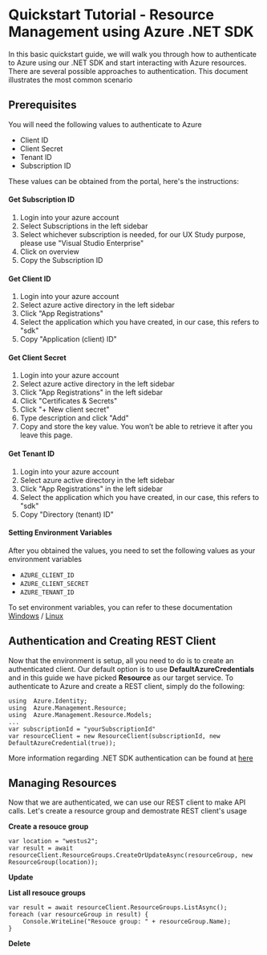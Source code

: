 # Quickstart Tutorial - Resource Management using Azure .NET SDK

In this basic quickstart guide, we will walk you through how to authenticate to Azure using our .NET SDK and start interacting with Azure resources.  There are several possible approaches to authentication. This document illustrates the most common scenario

## Prerequisites
You will need the following values to authenticate to Azure
- Client ID
- Client Secret
- Tenant ID
- Subscription ID

These values can be obtained from the portal, here's the instructions:

#### Get Subscription ID
1. Login into your azure account
2. Select Subscriptions in the left sidebar
3. Select whichever subscription is needed, for our UX Study purpose, please use "Visual Studio Enterprise"
4. Click on overview
5. Copy the Subscription ID

#### Get Client ID
1. Login into your azure account
2. Select azure active directory in the left sidebar
3. Click "App Registrations"
4. Select the application which you have created, in our case, this refers to "sdk"
5. Copy "Application (client) ID"

#### Get Client Secret
1. Login into your azure account
2. Select azure active directory in the left sidebar
3. Click "App Registrations" in the left sidebar
4. Click "Certificates & Secrets"
5. Click "+ New client secret"
6. Type description and click "Add"
7. Copy and store the key value. You won’t be able to retrieve it after you leave this page.

#### Get Tenant ID
1. Login into your azure account
2. Select azure active directory in the left sidebar
3. Click "App Registrations" in the left sidebar
4. Select the application which you have created, in our case, this refers to "sdk"
5. Copy "Directory (tenant) ID"

#### Setting Environment Variables
After you obtained the values, you need to set the following values as your environment variables

-   `AZURE_CLIENT_ID`
-   `AZURE_CLIENT_SECRET`
-   `AZURE_TENANT_ID`

To set environment variables, you can refer to these documentation
[Windows](https://www.computerhope.com/issues/ch000549.htm) / [Linux](https://www.serverlab.ca/tutorials/linux/administration-linux/how-to-set-environment-variables-in-linux/)

## Authentication and Creating REST Client

Now that the environment is setup, all you need to do is to create an authenticated client. Our default option is to use **DefaultAzureCredentials** and in this guide we have picked **Resource** as our target service. To authenticate to Azure and create a REST client, simply do the following:
```
using  Azure.Identity;
using  Azure.Management.Resource;
using  Azure.Management.Resource.Models;
...
var subscriptionId = "yourSubscriptionId"
var resourceClient = new ResourceClient(subscriptionId, new DefaultAzureCredential(true));
```

More information regarding .NET SDK authentication can be found at 
[here](https://docs.microsoft.com/en-us/dotnet/api/overview/azure/identity-readme?view=azure-dotnet) 

## Managing Resources

Now that we are authenticated, we can use our REST client to make API calls. Let's create a resource group and demostrate REST client's usage

**Create a resouce group**

```
var location = "westus2";
var result = await resourceClient.ResourceGroups.CreateOrUpdateAsync(resourceGroup, new ResourceGroup(location));
```

**Update**


**List all resouce groups**
```
var result = await resourceClient.ResourceGroups.ListAsync();
foreach (var resourceGroup in result) {
    Console.WriteLine("Resouce group: " + resourceGroup.Name);
}
```

**Delete**



```